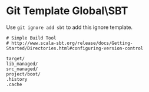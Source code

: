 Git Template Global\SBT
===

Use `git ignore add sbt` to add this ignore template.

```
# Simple Build Tool
# http://www.scala-sbt.org/release/docs/Getting-Started/Directories.html#configuring-version-control

target/
lib_managed/
src_managed/
project/boot/
.history
.cache
```
